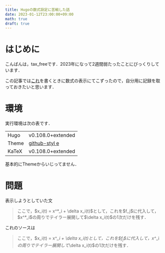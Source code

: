 ```yaml
---
title: Hugoの数式設定に苦戦した話
date: 2023-01-12T23:00:00+09:00
math: true
draft: true
---
```


# はじめに
こんばんは，tax_freeです．2023年になって2週間弱たったことにびっくりしています．

この記事では[これ](https://taxfree.dev/post/2023-01-08-01/)を書くときに数式の表示にてこずったので，自分用に記録を取っておきたいと思います．

# 環境
実行環境は次の表です．

 <table>
    <tr>
        <td> Hugo </td>
        <td> v0.108.0+extended </td>
    </tr>
    <tr>
        <td> Theme </td>
        <td> <a href = "https://themes.gohugo.io/themes/github-style/"> github-styl e</a></td>
    </tr>
    <tr>
        <td> KaTeX </td>
        <td> v0.108.0+extended </td>
    </tr>
 </table>

基本的にThemeからいじってません．

# 問題
表示しようとしていた文

> ここで，\$x_i(t) = x\^\*\_i + \delta x\_i(t)\$として，これを\$f\_j\$に代入して，\$x\^\*\_i\$の周りでテイラー展開して\$\delta x_i(t)\$の1次だけを残す．

これのソースは

>ここで，\$x_i(t) = x^*_i + \delta x_i(t)$として，これを\$f_j\$に代入して，$x^*_i$の周りでテイラー展開して$\delta x_i(t)$の1次だけを残す．